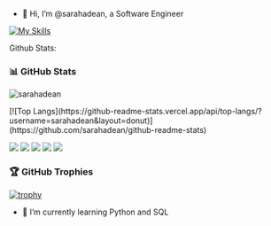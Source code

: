 - 👋 Hi, I’m @sarahadean, a Software Engineer


[![My Skills](https://skillicons.dev/icons?i=js,html,css,github,matlab,py,flask,react,vscode)](https://skillicons.dev)

Github Stats:
### 📊 **GitHub Stats**

<p><img align="center" src="https://github-readme-stats.vercel.app/api?username=sarahadean&show_icons=true&theme=shadow_blue" alt="sarahadean" /></p>
[![Top Langs](https://github-readme-stats.vercel.app/api/top-langs/?username=sarahadean&layout=donut)](https://github.com/sarahadean/github-readme-stats)

![](http://github-profile-summary-cards.vercel.app/api/cards/profile-details?username=sarahadean&theme=shadow_blue)
![](http://github-profile-summary-cards.vercel.app/api/cards/repos-per-language?username=sarahadean&theme=github_dark)
![](http://github-profile-summary-cards.vercel.app/api/cards/most-commit-language?username=sarahadean&theme=github_dark)
![](http://github-profile-summary-cards.vercel.app/api/cards/stats?username=sarahadean&theme=github_dark)
![](http://github-profile-summary-cards.vercel.app/api/cards/productive-time?username=sarahadean&theme=github_dark&utcOffset=8)

### 🏆 **GitHub Trophies**

[![trophy](https://github-profile-trophy.vercel.app/?username=sarahadean)](https://github.com/ryo-ma/github-profile-trophy)
<!-- - 👀 I’m interested in '' -->
- 🌱 I’m currently learning Python and SQL
<!-- - 💞️ I’m looking to collaborate on ...
- 📫 How to reach me ... -->

<!---
sarahadean/sarahadean is a ✨ special ✨ repository because its `README.md` (this file) appears on your GitHub profile.
You can click the Preview link to take a look at your changes.
--->
